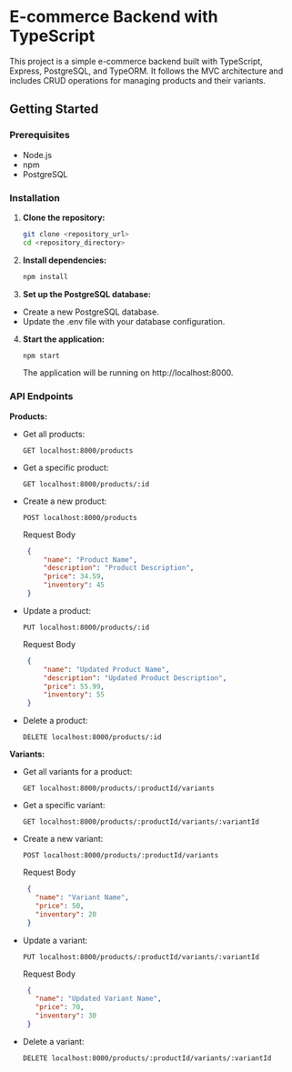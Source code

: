 # E-commerce Backend with TypeScript

This project is a simple e-commerce backend built with TypeScript, Express, PostgreSQL, and TypeORM. It follows the MVC architecture and includes CRUD operations for managing products and their variants.

## Getting Started

### Prerequisites

- Node.js
- npm
- PostgreSQL

### Installation

1. **Clone the repository:**

   ```bash
   git clone <repository_url>
   cd <repository_directory>
   ```
2. **Install dependencies:**

   ```bash
   npm install
   ```

3. **Set up the PostgreSQL database:**

 - Create a new PostgreSQL database.
 - Update the .env file with your database configuration.

4. **Start the application:**

   ```bash
   npm start
   ```
    The application will be running on http://localhost:8000.

    
### API Endpoints

**Products:**
- Get all products:

    ```http
   GET localhost:8000/products
   ```
   
- Get a specific product:

    ```http
   GET localhost:8000/products/:id
   ```
   
- Create a new product:
    ```http
   POST localhost:8000/products
   ```
   Request Body
   ```json
    {
        "name": "Product Name",
        "description": "Product Description",
        "price": 34.59,
        "inventory": 45
    }
   ```
- Update a product:
    ```http
   PUT localhost:8000/products/:id
   ```
   Request Body
   ```json
    {
        "name": "Updated Product Name",
        "description": "Updated Product Description",
        "price": 55.99,
        "inventory": 55
    }
   ```
- Delete a product:
    ```http
   DELETE localhost:8000/products/:id
   ```
**Variants:**
- Get all variants for a product:
    ```http
   GET localhost:8000/products/:productId/variants
   ```
- Get a specific variant:
    ```http
   GET localhost:8000/products/:productId/variants/:variantId
   ```
- Create a new variant:
    ```http
   POST localhost:8000/products/:productId/variants
   ```
   Request Body
   ```json
    {
      "name": "Variant Name",
      "price": 50,
      "inventory": 20
    }
   ```
- Update a variant:
    ```http
   PUT localhost:8000/products/:productId/variants/:variantId
   ```
   Request Body
   ```json
    {
      "name": "Updated Variant Name",
      "price": 70,
      "inventory": 30
    }
   ```
- Delete a variant:
    ```http
   DELETE localhost:8000/products/:productId/variants/:variantId
   ```
